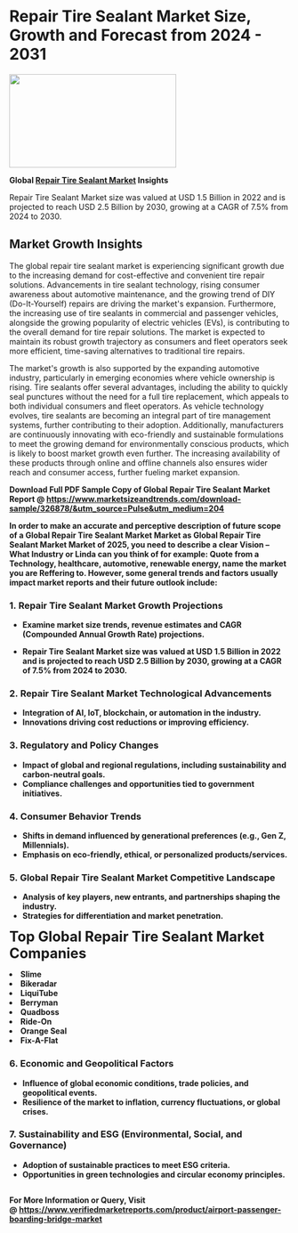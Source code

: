 <H1>Repair Tire Sealant Market Size, Growth and Forecast from 2024 - 2031</H1><img class="aligncenter size-medium wp-image-584254" src="https://thirdeyenews.in/wp-content/uploads/2024/09/Global-Market-Research-300x168.jpeg" alt="" width="300" height="168" /><p><strong>Global&nbsp;<a href="https://www.marketsizeandtrends.com/download-sample/326878/&amp;utm_source=Pulse&amp;utm_medium=204">Repair Tire Sealant Market</a> Insights</strong></p><p>Repair Tire Sealant Market size was valued at USD 1.5 Billion in 2022 and is projected to reach USD 2.5 Billion by 2030, growing at a CAGR of 7.5% from 2024 to 2030.</p><p><h2>Market Growth Insights</h2> <p>The global repair tire sealant market is experiencing significant growth due to the increasing demand for cost-effective and convenient tire repair solutions. Advancements in tire sealant technology, rising consumer awareness about automotive maintenance, and the growing trend of DIY (Do-It-Yourself) repairs are driving the market's expansion. Furthermore, the increasing use of tire sealants in commercial and passenger vehicles, alongside the growing popularity of electric vehicles (EVs), is contributing to the overall demand for tire repair solutions. The market is expected to maintain its robust growth trajectory as consumers and fleet operators seek more efficient, time-saving alternatives to traditional tire repairs.</p> <p><strong></strong></p> <p>The market's growth is also supported by the expanding automotive industry, particularly in emerging economies where vehicle ownership is rising. Tire sealants offer several advantages, including the ability to quickly seal punctures without the need for a full tire replacement, which appeals to both individual consumers and fleet operators. As vehicle technology evolves, tire sealants are becoming an integral part of tire management systems, further contributing to their adoption. Additionally, manufacturers are continuously innovating with eco-friendly and sustainable formulations to meet the growing demand for environmentally conscious products, which is likely to boost market growth even further. The increasing availability of these products through online and offline channels also ensures wider reach and consumer access, further fueling market expansion. <p><strong></p><p><span class=""><strong>Download Full PDF Sample Copy of Global Repair Tire Sealant Market Report</strong> @ <a href="https://www.marketsizeandtrends.com/download-sample/326878/&amp;utm_source=Pulse&amp;utm_medium=204" target="_blank">https://www.marketsizeandtrends.com/download-sample/326878/&amp;utm_source=Pulse&amp;utm_medium=204</a></span></p><p>In order to make an accurate and perceptive description of future scope of a Global&nbsp;Repair Tire Sealant Market Market as Global&nbsp;Repair Tire Sealant Market Market of 2025, you need to describe a clear Vision &ndash; What Industry or Linda can you think of for example: Quote from a Technology, healthcare, automotive, renewable energy, name the market you are Reffering to. However, some general trends and factors usually impact market reports and their future outlook include:</p><h3>1.&nbsp;<strong>Repair Tire Sealant Market Growth Projections</strong></h3><ul><li>Examine market size trends, revenue estimates and CAGR (Compounded Annual Growth Rate) projections.</li><li><p>Repair Tire Sealant Market size was valued at USD 1.5 Billion in 2022 and is projected to reach USD 2.5 Billion by 2030, growing at a CAGR of 7.5% from 2024 to 2030.</p></li></ul><h3>2.&nbsp;<strong>Repair Tire Sealant Market Technological Advancements</strong></h3><ul><li>Integration of AI, IoT, blockchain, or automation in the industry.</li><li>Innovations driving cost reductions or improving efficiency.</li></ul><h3>3.&nbsp;<strong>Regulatory and Policy Changes</strong></h3><ul><li>Impact of global and regional regulations, including sustainability and carbon-neutral goals.</li><li>Compliance challenges and opportunities tied to government initiatives.</li></ul><h3>4.&nbsp;<strong>Consumer Behavior Trends</strong></h3><ul><li>Shifts in demand influenced by generational preferences (e.g., Gen Z, Millennials).</li><li>Emphasis on eco-friendly, ethical, or personalized products/services.</li></ul><h3>5.&nbsp;<strong>Global Repair Tire Sealant Market Competitive Landscape</strong></h3><ul><li>Analysis of key players, new entrants, and partnerships shaping the industry.</li><li>Strategies for differentiation and market penetration.</li></ul><p data-pm-slice="1 1 []"><span style="color: inherit; font-family: inherit; font-size: 25px;">Top Global Repair Tire Sealant Market Companies</span></p><div class="" data-test-id=""><p><li>Slime</li><li> Bikeradar</li><li> LiquiTube</li><li> Berryman</li><li> Quadboss</li><li> Ride-On</li><li> Orange Seal</li><li> Fix-A-Flat</li></p></div><h3>6.&nbsp;<strong>Economic and Geopolitical Factors</strong></h3><ul><li>Influence of global economic conditions, trade policies, and geopolitical events.</li><li>Resilience of the market to inflation, currency fluctuations, or global crises.</li></ul><h3>7.&nbsp;<strong>Sustainability and ESG (Environmental, Social, and Governance)</strong></h3><ul><li>Adoption of sustainable practices to meet ESG criteria.</li><li>Opportunities in green technologies and circular economy principles.</li></ul><h2><strong style="font-size: 14px;">For More Information or Query, Visit @&nbsp;</strong><a style="background-color: #ffffff; font-size: 14px;" href="https://www.marketsizeandtrends.com/report/repair-tire-sealant-market/" target="_blank">https://www.verifiedmarketreports.com/product/airport-passenger-boarding-bridge-market</a></h2>
